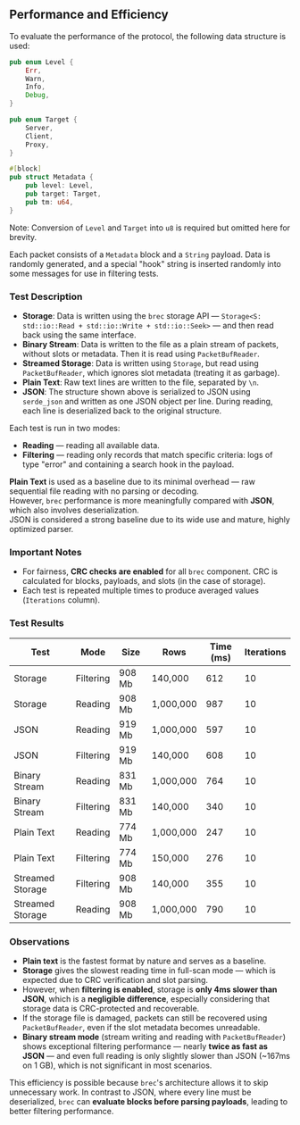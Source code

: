 ## Performance and Efficiency

To evaluate the performance of the protocol, the following data structure is used:

```rust
pub enum Level {
    Err,
    Warn,
    Info,
    Debug,
}

pub enum Target {
    Server,
    Client,
    Proxy,
}

#[block]
pub struct Metadata {
    pub level: Level,
    pub target: Target,
    pub tm: u64,
}
```

Note: Conversion of `Level` and `Target` into `u8` is required but omitted here for brevity.

Each packet consists of a `Metadata` block and a `String` payload. Data is randomly generated, and a special "hook" string is inserted randomly into some messages for use in filtering tests.

### Test Description

- **Storage**: Data is written using the `brec` storage API — `Storage<S: std::io::Read + std::io::Write + std::io::Seek>` — and then read back using the same interface.
- **Binary Stream**: Data is written to the file as a plain stream of packets, without slots or metadata. Then it is read using `PacketBufReader`.
- **Streamed Storage**: Data is written using `Storage`, but read using `PacketBufReader`, which ignores slot metadata (treating it as garbage).
- **Plain Text**: Raw text lines are written to the file, separated by `\n`.
- **JSON**: The structure shown above is serialized to JSON using `serde_json` and written as one JSON object per line. During reading, each line is deserialized back to the original structure.

Each test is run in two modes:
- **Reading** — reading all available data.
- **Filtering** — reading only records that match specific criteria: logs of type "error" and containing a search hook in the payload.

**Plain Text** is used as a baseline due to its minimal overhead — raw sequential file reading with no parsing or decoding.  
However, `brec` performance is more meaningfully compared with **JSON**, which also involves deserialization.  
JSON is considered a strong baseline due to its wide use and mature, highly optimized parser.

### Important Notes

- For fairness, **CRC checks are enabled** for all `brec` component. CRC is calculated for blocks, payloads, and slots (in the case of storage).
- Each test is repeated multiple times to produce averaged values (`Iterations` column).

### Test Results

| Test             | Mode      | Size    | Rows       | Time (ms) | Iterations |
|------------------|-----------|---------|------------|-----------|------------|
| Storage          | Filtering | 908 Mb  | 140,000     | 612       | 10         |
| Storage          | Reading   | 908 Mb  | 1,000,000   | 987       | 10         |
| JSON             | Reading   | 919 Mb  | 1,000,000   | 597       | 10         |
| JSON             | Filtering | 919 Mb  | 140,000     | 608       | 10         |
| Binary Stream    | Reading   | 831 Mb  | 1,000,000   | 764       | 10         |
| Binary Stream    | Filtering | 831 Mb  | 140,000     | 340       | 10         |
| Plain Text       | Reading   | 774 Mb  | 1,000,000   | 247       | 10         |
| Plain Text       | Filtering | 774 Mb  | 150,000     | 276       | 10         |
| Streamed Storage | Filtering | 908 Mb  | 140,000     | 355       | 10         |
| Streamed Storage | Reading   | 908 Mb  | 1,000,000   | 790       | 10         |

### Observations

- **Plain text** is the fastest format by nature and serves as a baseline.
- **Storage** gives the slowest reading time in full-scan mode — which is expected due to CRC verification and slot parsing.
- However, when **filtering is enabled**, storage is **only 4ms slower than JSON**, which is a **negligible difference**, especially considering that storage data is CRC-protected and recoverable.
- If the storage file is damaged, packets can still be recovered using `PacketBufReader`, even if the slot metadata becomes unreadable.
- **Binary stream mode** (stream writing and reading with `PacketBufReader`) shows exceptional filtering performance — nearly **twice as fast as JSON** — and even full reading is only slightly slower than JSON (~167ms on 1 GB), which is not significant in most scenarios.

This efficiency is possible because `brec`'s architecture allows it to skip unnecessary work. In contrast to JSON, where every line must be deserialized, `brec` can **evaluate blocks before parsing payloads**, leading to better filtering performance.
